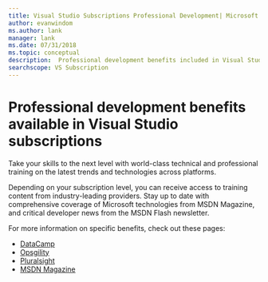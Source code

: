 ```yaml
---
title: Visual Studio Subscriptions Professional Development| Microsoft Docs
author: evanwindom
ms.author: lank
manager: lank
ms.date: 07/31/2018
ms.topic: conceptual
description:  Professional development benefits included in Visual Studio subscriptions
searchscope: VS Subscription
---
```


# Professional development benefits available in Visual Studio subscriptions

Take your skills to the next level with world-class technical and professional training on the latest trends and technologies across platforms.

Depending on your subscription level, you can receive access to training content from industry-leading providers.  Stay up to date with comprehensive coverage of Microsoft technologies from MSDN Magazine, and critical developer news from the MSDN Flash newsletter.

For more information on specific benefits, check out these pages:

- [DataCamp](vs-datacamp.md)
- [Opsgility](vs-opsgility.md)
- [Pluralsight](vs-pluralsight.md)
- [MSDN Magazine](vs-msdn.md)
